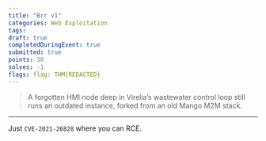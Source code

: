 ```yaml
---
title: "Brr v1"
categories: Web Exploitation
tags: 
draft: true
completedDuringEvent: true
submitted: true
points: 30
solves: -1
flags: flag: THM{REDACTED}
---
```

> A forgotten HMI node deep in Virelia’s wastewater control loop still runs an outdated instance, forked from an old Mango M2M stack. 

---

Just `CVE-2021-26828` where you can RCE.
